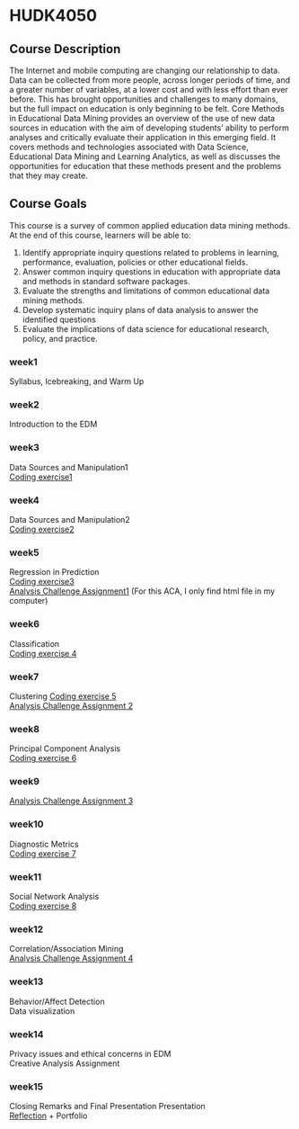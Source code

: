 # HUDK4050
## Course Description
The Internet and mobile computing are changing our relationship to data. Data can be collected from more people, across longer periods of time, and a greater number of variables, at a lower cost and with less effort than ever before. This has brought opportunities and challenges to many domains, but the full impact on education is only beginning to be felt. Core Methods in Educational Data Mining provides an overview of the use of new data sources in education with the aim of developing students’ ability to perform analyses and critically evaluate their application in this emerging field. It covers methods and technologies associated with Data Science, Educational Data Mining and Learning Analytics, as well as discusses the opportunities for education that these methods present and the problems that they may create.
## Course Goals
This course is a survey of common applied education data mining methods. At the end of this course, 
learners will be able to:
1. Identify appropriate inquiry questions related to problems in learning, performance, evaluation, policies 
or other educational fields.
2. Answer common inquiry questions in education with appropriate data and methods in standard 
software packages.
3. Evaluate the strengths and limitations of common educational data mining methods.
4. Develop systematic inquiry plans of data analysis to answer the identified questions
5. Evaluate the implications of data science for educational research, policy, and practice.

### week1
Syllabus, Icebreaking, and Warm Up
### week2
Introduction to the EDM 
### week3
Data Sources and Manipulation1  
[Coding exercise1](https://github.com/shellydaiii/HUDK4050/blob/main/ICE1_Tianyi%20DAI.ipynb) 
### week4 
Data Sources and Manipulation2  
[Coding exercise2](https://github.com/shellydaiii/HUDK4050/blob/main/ICE2_Tianyi%20DAI.ipynb)
### week5 
Regression in Prediction  
[Coding exercise3](https://github.com/shellydaiii/HUDK4050/blob/main/ICE3_Tianyi%20DAI.ipynb)  
[Analysis Challenge Assignment1](https://github.com/shellydaiii/HUDK4050/blob/main/ACA1_Tianyi%20DAI.html) (For this ACA, I only find html file in my computer)
### week6
Classification  
[Coding exercise 4](https://github.com/shellydaiii/HUDK4050/blob/main/ICE4_Tianyi%20DAI.ipynb)
### week7 
Clustering 
[Coding exercise 5](https://github.com/shellydaiii/HUDK4050/blob/main/ICE5%20Tianyi%20DAI.ipynb)  
[Analysis Challenge Assignment 2](https://github.com/shellydaiii/HUDK4050/blob/main/ACA2%20Tianyi%20DAI.ipynb)
### week8 
Principal Component Analysis  
[Coding exercise 6](https://github.com/shellydaiii/HUDK4050/blob/main/ICE6_Tianyi%20Dai.ipynb)
### week9 
[Analysis Challenge Assignment 3](https://github.com/shellydaiii/HUDK4050/blob/main/ACA3%20Tianyi%20DAI.ipynb)
### week10 
Diagnostic Metrics  
[Coding exercise 7](https://github.com/shellydaiii/HUDK4050/blob/main/ICE7_Tianyi%20Dai.ipynb)
### week11 
Social Network Analysis  
[Coding exercise 8](https://github.com/shellydaiii/HUDK4050/blob/main/ICE8_Tianyi%20Dai.ipynb)
### week12 
Correlation/Association Mining  
[Analysis Challenge Assignment 4](https://github.com/shellydaiii/HUDK4050/blob/main/ACA4_Tianyi%20Dai.ipynb)
### week13 
Behavior/Affect Detection  
Data visualization
### week14 
Privacy issues and ethical concerns in EDM  
Creative Analysis Assignment
### week15 
Closing Remarks and Final Presentation Presentation  
[Reflection](https://github.com/shellydaiii/HUDK4050/blob/main/HUDK%204050%20Reflection%20Essay.pdf) + Portfolio
